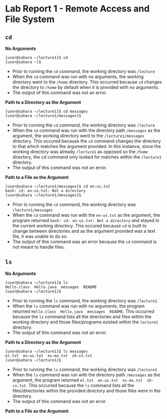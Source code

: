 # Lab Report 1 - Remote Access and File System
## `cd`
**No Arguments**
```
[user@sahara ~/lecture1]$ cd
[user@sahara ~]$
```
- Prior to running the `cd` command, the working directory was `/lecture`
- When the `cd` command was run with no arguments, the working directory went to the `/home` directory. This occurred because `cd` changes the directory to `/home` by default when it is provided with no arguments.
- The output of this command was not an error.


**Path to a Directory as the Argument**
  
  ```
  [user@sahara ~/lecture1]$ cd messages
  [user@sahara ~/lecture1/messages]$
  ```
- Prior to running the `cd` command, the working directory was `/lecture`
- When the `cd` command was run with the directory path `/messages` as the argument, the working directory went to the `/lecture1/messages` directory. This occured because the `cd` command changes the directory to that which matches the argument provided. In this instance, since the working directory was already `/lecture1` as opposed so the `/home` directory, the cd command only looked for matches within the `/lecture1` directory.
- The output of this command was not an error.

**Path to a File as the Argument**
```
[user@sahara ~/lecture1/messages]$ cd en-us.txt
bash: cd: en-us.txt: Not a directory
[user@sahara ~/lecture1/messages]$
```
- Prior to running the `cd` command, the working directory was `/lecture1/messages`
- When the `cd` command was run with the `en-us.txt` as the argument, the program returned `bash: cd: en-us.txt: Not a directory` and stayed in the current working directory. This occured because `cd` is built to change between directories and as the argument provided was a text file, it was unable to do so.
- The output of this command was an error because the `cd` command is not meant to handle files.

## `ls`
**No Arguments**
```
[user@sahara ~/lecture1]$ ls
Hello.class  Hello.java  messages  README
[user@sahara ~/lecture1]$
```
- Prior to running the `ls` command, the working directory was `/lecture1`
- When the `ls` command was run with no arguments, the program returned `Hello.class  Hello.java  messages  README`. This occurred because the `ls` command lists all the directories and files within the working directory and those files/programs existed within the `lecture1` directory.
- The output of this command was not an error.

**Path to a Directory as the Argument**
```
[user@sahara ~/lecture1]$ ls messages
el.txt  en-us.txt  es-mx.txt  zh-cn.txt
[user@sahara ~/lecture1]$
```
- Prior to running the `ls` command, the working directory was `/lecture1`
- When the `ls` command was run with the directory path `/messages` as the argument, the program returned `el.txt  en-us.txt  es-mx.txt  zh-cn.txt`. This occurred because the `ls` command lists all the files/directories within the provided directory and those files were in the directory.
- The output of this command was not an error

**Path to a File as the Argument**
```

  
